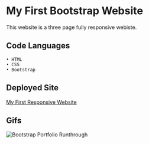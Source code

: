 # My First Bootstrap Website

This website is a three page fully responsive webiste.

## Code Languages

    • HTML
    • CSS
    • Bootstrap

## Deployed Site

[My First Responsive Website](file:///Users/arohadobson/Dev/homework/Responsive-Portfolio/index.html)

## Gifs

![Bootstrap Portfolio Runthrough](https://media.giphy.com/media/ny4cw6CllwhKg6FxG5/giphy.gif)
